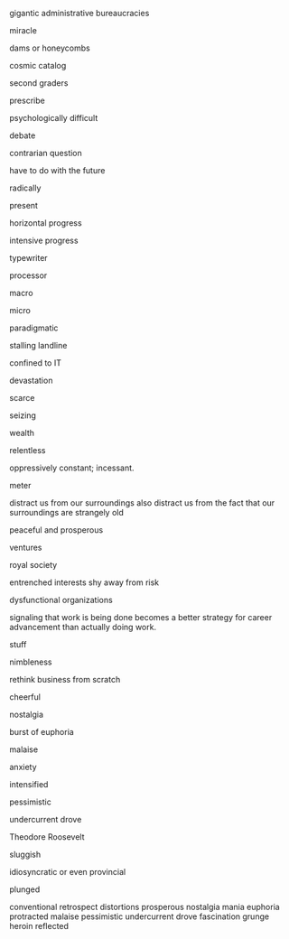 gigantic administrative bureaucracies

miracle

dams or honeycombs

cosmic catalog

second graders

prescribe

psychologically difficult

debate

contrarian question

have to do with the future

radically

present

horizontal progress

intensive progress

typewriter

processor

macro

micro

paradigmatic

stalling landline

confined to IT

devastation

scarce

seizing

wealth

relentless

oppressively constant; incessant.

meter

distract us from our surroundings also distract us from the fact that our surroundings are strangely old

peaceful and prosperous

ventures

royal society

entrenched interests shy away from risk

dysfunctional organizations

signaling that work is being done becomes a better strategy for career advancement than actually doing work.

stuff

nimbleness

rethink business from scratch

cheerful

nostalgia

burst of euphoria

malaise

anxiety

intensified

pessimistic

undercurrent drove

Theodore Roosevelt

sluggish

idiosyncratic or even provincial

plunged

conventional
retrospect
distortions
prosperous
nostalgia
mania
euphoria
protracted
malaise
pessimistic
undercurrent drove
fascination
grunge
heroin reflected